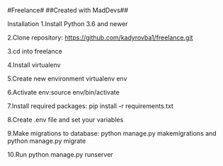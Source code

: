 #Freelance# 
##Created with MadDevs##

Installation
1.Install Python 3.6 and newer

2.Clone repository: https://github.com/kadyrovba1/freelance.git

3.cd into freelance

4.Install virtualenv

5.Create new environment virtualenv env

6.Activate env:source env/bin/activate

7.Install required packages: pip install -r requirements.txt

8.Create .env file and set your variables

9.Make migrations to database: python manage.py makemigrations and python manage.py migrate

10.Run python manage.py runserver


